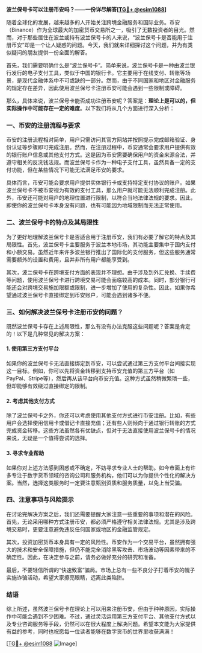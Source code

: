**波兰保号卡可以注册币安吗？——一份详尽解答[[TG💪+ @esim1088](https://t.me/s/esim1088)]**

随着全球化的发展，越来越多的人开始关注跨境金融服务和国际业务。币安（Binance）作为全球最大的加密货币交易所之一，吸引了无数投资者的目光。然而，对于那些居住在波兰或持有波兰保号卡的人来说，“波兰保号卡是否能用于注册币安”却是一个让人疑惑的问题。今天，我们就来详细探讨这个问题，并为有类似疑问的朋友提供一份全面的解答。

首先，我们需要明确什么是“波兰保号卡”。简单来说，波兰保号卡是一种由波兰银行发行的电子支付工具，类似于中国的银行卡。它主要用于在线支付、转账等场景，是现代金融体系中不可或缺的一部分。然而，由于不同国家和地区对金融服务的规定存在差异，因此使用波兰保号卡注册币安可能会遇到一些限制或障碍。

那么，具体来说，波兰保号卡能否成功注册币安呢？答案是：**理论上是可以的，但实际操作中可能存在一定的难度**。以下我们将从几个方面进行深入分析：

### 一、币安的注册流程与要求

币安的注册流程相对简单，用户只需访问其官方网站并按照提示完成邮箱验证、身份认证等步骤即可完成注册。然而，在注册过程中，币安通常会要求用户提供有效的银行账户信息或其他支付方式。这是因为币安需要确保用户的资金来源合法，并遵守相关的反洗钱法规。而波兰保号卡作为一种电子支付工具，虽然具备一定的支付功能，但在某些情况下可能无法满足币安的要求。

具体而言，币安可能会要求用户提供实体银行卡或支持特定支付协议的账户。如果波兰保号卡不被币安视为有效的支付工具，那么用户就可能无法顺利完成注册。此外，币安还可能对用户的地理位置进行限制，以符合当地法律法规的要求。因此，即使你的波兰保号卡本身没有问题，也有可能因为地域限制而无法正常使用。

### 二、波兰保号卡的特点及其局限性

为了更好地理解波兰保号卡是否适合用于注册币安，我们有必要了解它的特点及其局限性。首先，波兰保号卡主要服务于波兰本地市场，其功能主要集中于国内支付和小额交易。虽然近年来许多波兰银行推出了国际化的支付服务，但这些服务通常需要额外的设置和费用，且并非所有用户都能享受到。

其次，波兰保号卡在跨境支付方面的表现并不理想。由于涉及到外汇兑换、手续费等问题，使用波兰保号卡进行跨境交易可能会面临较高的成本。同时，部分银行可能还会对跨境交易施加限额或限制，进一步增加了使用的复杂性。因此，如果你希望通过波兰保号卡直接绑定到币安账户，可能会遇到诸多不便。

### 三、如何解决波兰保号卡注册币安的问题？

既然波兰保号卡存在上述局限性，那么有没有办法克服这些问题呢？答案是肯定的！以下是几种常见的解决方案：

#### 1. 使用第三方支付平台

如果你的波兰保号卡无法直接绑定到币安，可以尝试通过第三方支付平台间接实现这一目标。例如，你可以先将资金转移到支持币安充值的第三方平台（如PayPal、Stripe等），然后再从该平台向币安充值。这种方式虽然稍微繁琐一些，但却能够有效绕过直接绑定的限制。

#### 2. 考虑其他支付方式

除了波兰保号卡之外，你还可以考虑使用其他支付方式进行币安注册。比如，有些用户会选择使用信用卡或借记卡直接充值；还有些人则倾向于通过银行转账的方式完成资金转移。这些方法虽然各有优缺点，但对于无法直接使用波兰保号卡的情况来说，无疑是一个值得尝试的选择。

#### 3. 寻求专业帮助

如果你对上述方法感到困惑或不确定，不妨寻求专业人士的帮助。如今市面上有许多专注于数字货币领域的咨询公司和服务机构，他们可以为你提供个性化的解决方案。当然，选择这类服务时一定要注意甄别资质和服务质量，以免上当受骗。

### 四、注意事项与风险提示

在讨论完解决方案之后，我们还需要提醒大家注意一些重要的事项和潜在的风险。首先，无论采用哪种方式注册币安，都必须严格遵守相关法律法规。尤其是涉及跨境交易时，更要注意避免违反任何国家或地区的金融监管规定。

其次，投资加密货币本身具有一定的风险性。币安作为一个交易平台，虽然拥有强大的技术和安全保障措施，但仍不能完全消除黑客攻击、市场波动等因素带来的不确定性。因此，在决定参与之前，请务必做好充分的研究和准备。

最后，不要轻信所谓的“快速致富”骗局。市场上总有一些不良分子打着币安的幌子实施诈骗活动，希望大家擦亮眼睛，远离此类陷阱。

### 结语

综上所述，虽然波兰保号卡在理论上可以用来注册币安，但由于种种原因，实际操作中可能会遇到不少困难。不过，通过灵活运用第三方支付平台、其他支付方式以及专业咨询服务等手段，仍然可以在很大程度上解决问题。希望本文能为大家提供有益的参考，同时也祝愿每一位读者能够在数字货币的世界里收获满满！

[[TG💪+ @esim1088](https://t.me/s/esim1088) ![Image](https://i.postimg.cc/4NQfJmqS/Snipaste-2025-05-13-00-14-12.png)]